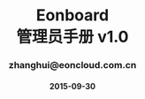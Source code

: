 <center><h1>Eonboard</br>管理员手册 v1.0</h1></center>
  
  
  






<center> <h3>zhanghui@eoncloud.com.cn</h3> </center>
<center> <h4>2015-09-30</h4> </center>
